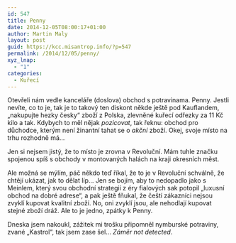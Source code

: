 ```yaml
---
id: 547
title: Penny
date: 2014-12-05T08:00:17+01:00
author: Martin Maly
layout: post
guid: https://kcc.misantrop.info/?p=547
permalink: /2014/12/05/penny/
xyz_lnap:
  - "1"
categories:
  - Kuřecí
---
```

Otevřeli nám vedle kanceláře (doslova) obchod s potravinama. Penny. Jestli nevíte, co to je, tak je to takový ten diskont někde ještě pod Kauflandem, &#8222;nakupujte hezky česky&#8220; zboží z Polska, zlevněné kuřecí odřezky za 11 Kč kilo a tak. Kdybych to měl nějak _pozicovat_, tak řeknu: obchod pro důchodce, kterým není žinantní tahat se o _akční_ zboží. Okej, svoje místo na trhu rozhodně má&#8230;

Jen si nejsem jistý, že to místo je zrovna v Revoluční. Mám tuhle značku spojenou spíš s obchody v montovaných halách na kraji okresních měst.

Ale možná se mýlím, páč někdo teď říkal, že to je v Revoluční schválně, že chtějí ukázat, jak to dělat líp&#8230; Jen se bojím, aby to nedopadlo jako s Meinlem, který svou obchodní strategií z éry fialových sak potopil &#8222;luxusní obchod na dobré adrese&#8220;, a pak ještě fňukal, že čeští zákazníci nejsou zvyklí kupovat kvalitní zboží. No, oni zvyklí jsou, ale nehodlají kupovat stejné zboží dráž. Ale to je jedno, zpátky k Penny.

Dneska jsem nakoukl, zážitek mi trošku připomněl nymburské potraviny, zvané &#8222;Kastrol&#8220;, tak jsem zase šel&#8230; _Záměr not detected_.